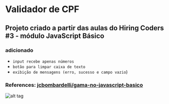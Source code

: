 # Validador de CPF

## Projeto criado a partir das aulas do Hiring Coders #3 - módulo JavaScript Básico


### adicionado

- `input recebe apenas números`
- `botão para limpar caixa de texto`
- `exibição de mensagens (erro, sucesso e campo vazio`)


### References: [jcbombardelli/gama-no-javascript-basico](https://github.com/jcbombardelli/gama-no-javascript-basico)

![alt tag](https://hermes.digitalinnovation.one/assets/diome/logo.png)
